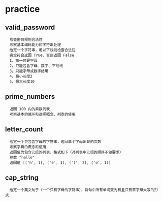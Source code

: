 # practice
## valid_password
      检查密码规则合法性  
      考察基本编码能力和字符串处理
      给定一个字符串，用以下规则检查合法性
      完全符合返回 True，否则返回 False
      1，第一位是字母
      2，只能包含字母、数字、下划线
      3，只能字母或数字结尾
      4，最小长度2
      5，最大长度10
## prime_numbers
      返回 100 内的素数列表
      考察基本的循环和选择概念、列表的使用
## letter_count
      给定一个只包含字母的字符串，返回单个字母出现的次数
      考察字典的概念和使用
      返回值为包含元组的列表，格式如下（对列表中元组的顺序不做要求）
      参数 "hello"
      返回值 [('h', 1), ('e', 1), ('l', 2), ('o', 1)]
## cap_string
      给定一个英文句子（一个只有字母的字符串），将句中所有单词变为有且只有首字母大写的形式
